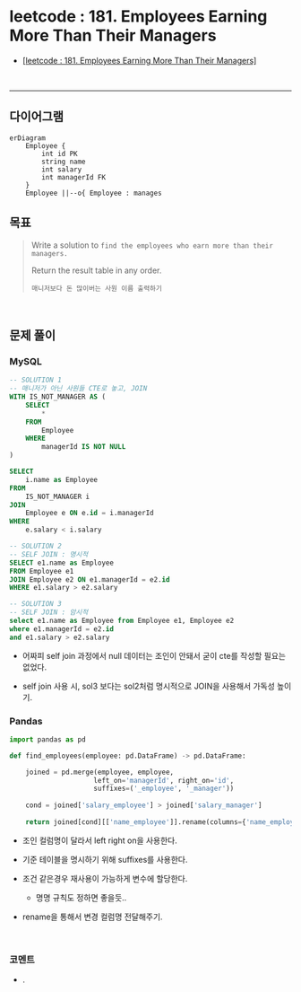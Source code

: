 leetcode : 181. Employees Earning More Than Their Managers
===

* [[leetcode : 181. Employees Earning More Than Their Managers]](https://leetcode.com/problems/employees-earning-more-than-their-managers/description/)
<br>

---

## 다이어그램
```mermaid
erDiagram
    Employee {
        int id PK
        string name
        int salary
        int managerId FK
    }
    Employee ||--o{ Employee : manages

```

## 목표
>Write a solution to `find the employees who earn more than their managers.`
>
>Return the result table in any order.
>
>`매니저보다 돈 많이버는 사원 이름 출력하기`

<br>

## 문제 풀이

### **MySQL**
```SQL
-- SOLUTION 1
-- 매니저가 아닌 사원들 CTE로 놓고, JOIN
WITH IS_NOT_MANAGER AS (
    SELECT
        *
    FROM 
        Employee
    WHERE
        managerId IS NOT NULL
)

SELECT
    i.name as Employee
FROM
    IS_NOT_MANAGER i
JOIN
    Employee e ON e.id = i.managerId
WHERE
    e.salary < i.salary

-- SOLUTION 2
-- SELF JOIN : 명시적
SELECT e1.name as Employee
FROM Employee e1
JOIN Employee e2 ON e1.managerId = e2.id
WHERE e1.salary > e2.salary

-- SOLUTION 3
-- SELF JOIN : 암시적
select e1.name as Employee from Employee e1, Employee e2
where e1.managerId = e2.id
and e1.salary > e2.salary
```

* 어짜피 self join 과정에서 null 데이터는 조인이 안돼서 굳이 cte를 작성할 필요는 없었다.

* self join 사용 시, sol3 보다는 sol2처럼 명시적으로 JOIN을 사용해서 가독성 높이기.
  
### **Pandas**
```python
import pandas as pd

def find_employees(employee: pd.DataFrame) -> pd.DataFrame:

    joined = pd.merge(employee, employee,
                     left_on='managerId', right_on='id',
                     suffixes=('_employee', '_manager'))
    
    cond = joined['salary_employee'] > joined['salary_manager']
    
    return joined[cond][['name_employee']].rename(columns={'name_employee': 'Employee'})
```

* 조인 컬럼명이 달라서 left right on을 사용한다.

* 기준 테이블을 명시하기 위해 suffixes를 사용한다.

* 조건 같은경우 재사용이 가능하게 변수에 할당한다.
  * 명명 규칙도 정하면 좋을듯..

* rename을 통해서 변경 컬럼명 전달해주기.
  
<br>

### **코멘트**
* .
